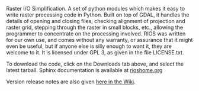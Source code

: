 Raster I/O Simplification. A set of python modules which makes it easy to write raster 
processing code in Python. Built on top of GDAL, it handles the details of opening and 
closing files, checking alignment of projection and raster grid, stepping through the 
raster in small blocks, etc., allowing the programmer to concentrate on the processing 
involved. RIOS was written for our own use, and comes without any warranty, or assurance 
that it might even be useful, but if anyone else is silly enough to want it, they are 
welcome to it. It is licensed under GPL 3, as given in the file LICENSE.txt. 

To download the code, click on the Downloads tab above, and select the latest tarball. 
Sphinx documentation is available at [rioshome.org](http://rioshome.org/)

Version release notes are also given [here in the Wiki](https://bitbucket.org/chchrsc/rios/wiki/ReleaseNotes).

